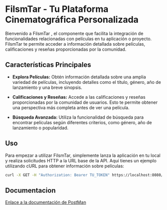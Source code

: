 # FilsmTar - Tu Plataforma Cinematográfica Personalizada

Bienvenido a FilsmTar , el componente que facilita la integración de funcionalidades relacionadas con películas en tu aplicación o proyecto. FilsmTar te permite acceder a información detallada sobre películas, calificaciones y reseñas proporcionadas por la comunidad.

## Características Principales

- **Explora Películas:** Obtén información detallada sobre una amplia variedad de películas, incluyendo detalles como el título, género, año de lanzamiento y una breve sinopsis.

- **Calificaciones y Reseñas:** Accede a las calificaciones y reseñas proporcionadas por la comunidad de usuarios. Esto te permite obtener una perspectiva más completa antes de ver una película.

- **Búsqueda Avanzada:** Utiliza la funcionalidad de búsqueda para encontrar películas según diferentes criterios, como género, año de lanzamiento o popularidad.

## Uso

Para empezar a utilizar FilsmTar, simplemente lanza la aplicación en tu local y realiza solicitudes HTTP a la URL base de la API. Aquí tienes un ejemplo utilizando cURL para obtener información sobre películas:

```bash
curl -X GET -H "Authorization: Bearer TU_TOKEN" https://localhost:8080/api/v1/auth/movies
```

## Documentacion

[Enlace a la documentación de PostMan](https://documenter.getpostman.com/view/32189077/2sA2r53kYt)

